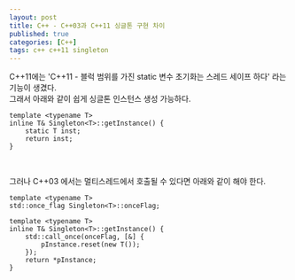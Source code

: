 ```yaml
---
layout: post
title: C++ - C++03과 C++11 싱글톤 구현 차이
published: true
categories: [C++]
tags: c++ c++11 singleton
---
```

C++11에는 'C++11 - 블럭 범위를 가진 static 변수 초기화는 스레드 세이프 하다' 라는 기능이 생겼다.  
그래서 아래와 같이 쉽게 싱글톤 인스턴스 생성 가능하다. 
  
```
template <typename T>
inline T& Singleton<T>::getInstance() {
	static T inst;
	return inst;
}
```  
    
<br>  
  
그러나 C++03 에서는 멀티스레드에서 호출될 수 있다면 아래와 같이 해야 한다.  
```
template <typename T>
std::once_flag Singleton<T>::onceFlag;

template <typename T>
inline T& Singleton<T>::getInstance() {
	std::call_once(onceFlag, [&] {
		pInstance.reset(new T());
	});
	return *pInstance;
}
``` 
  
  